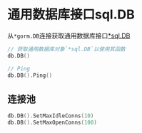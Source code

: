 # 通用数据库接口sql.DB

从`*gorm.DB`连接获取通用数据库接口[*sql.DB](http://golang.org/pkg/database/sql/#DB)

```go
// 获取通用数据库对象`*sql.DB`以使用其函数
db.DB()

// Ping
db.DB().Ping()
```

## 连接池

```go
db.DB().SetMaxIdleConns(10)
db.DB().SetMaxOpenConns(100)
```